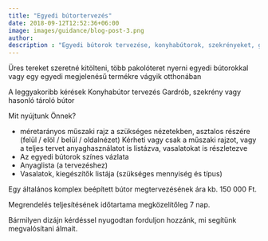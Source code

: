 ```yaml
---
title: "Egyedi bútortervezés"
date: 2018-09-12T12:52:36+06:00
image: images/guidance/blog-post-3.png
author: 
description : "Egyedi bútorok tervezése, konyhabútorok, szekrényeket, gardróbok"
---
```


Üres tereket szeretné kitölteni, több pakolóteret nyerni egyedi bútorokkal
vagy egy egyedi megjelenésű termékre vágyik otthonában

A leggyakoribb kérések
Konyhabútor tervezés
Gardrób, szekrény vagy hasonló tároló bútor

Mit nyújtunk Önnek?
- méretarányos műszaki rajz a szükséges nézetekben, asztalos részére (felül / elöl / belül / oldalnézet)
Kérheti vagy csak a műszaki rajzot, vagy a teljes tervet anyaghasználatot is listázva, vasalatokat is részletezve 
- Az egyedi bútorok színes vázlata
- Anyaglista (a tervezéshez)
- Vasalatok, kiegészítők listája (szükséges mennyiség és típus)

Egy általános komplex beépített bútor megtervezésének ára kb. 150 000 Ft.

Megrendelés teljesítésének időtartama megközelítőleg 7 nap.

Bármilyen dizájn kérdéssel nyugodtan forduljon hozzánk, mi segítünk megvalósítani álmait.